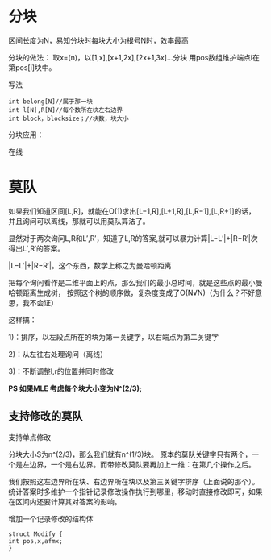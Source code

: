 # 分块
区间长度为N，易知分块时每块大小为根号N时，效率最高

分块的做法：
取x=(n)，以[1,x],[x+1,2x],[2x+1,3x]...分块
用pos数组维护端点i在第pos[i]块中。

写法
```
int belong[N]//属于那一块
int l[N],R[N]//每个数所在块左右边界
int block，blocksize；//块数，块大小
```
分块应用：

在线


# 莫队 
如果我们知道区间[L,R]，就能在O(1)求出[L−1,R],[L+1,R],[L,R−1],[L,R+1]的话，并且询问可以离线，那就可以用莫队算法了。

显然对于两次询问L,R和L′,R′，知道了L,R的答案,就可以暴力计算|L−L′|+|R−R′|次得出L′,R′的答案。

|L−L′|+|R−R′|。这个东西，数学上称之为曼哈顿距离

把每个询问看作是二维平面上的点，那么我们的最小总时间，就是这些点的最小曼哈顿距离生成树， 按照这个树的顺序做，复杂度变成了O(N√N)（为什么？不好意思，我不会证）

这样搞：

1)：排序，以左段点所在的块为第一关键字，以右端点为第二关键字

2)：从左往右处理询问（离线）

3)：不断调整l,r的位置并同时修改


 **PS 如果MLE 考虑每个块大小变为N^(2/3);**
## 支持修改的莫队
支持单点修改

分块大小S为n^(2/3)，那么我们就有n^(1/3)块。 
原本的莫队关键字只有两个，一个是左边界，一个是右边界。而带修改莫队要再加上一维：在第几个操作之后。 

我们按照这左边界所在块、右边界所在块以及第三关键字排序（上面说的那个）。 
统计答案时多维护一个指针记录修改操作执行到哪里，移动时直接修改即可，如果在区间内还要计算其对答案的影响。 

增加一个记录修改的结构体
```
struct Modify {
int pos,x,afmx;
}
```